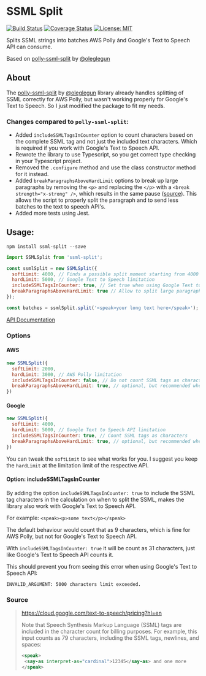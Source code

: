 # SSML Split
[![Build Status](https://img.shields.io/github/workflow/status/jvandenaardweg/ssml-split/Publish%20NPM%20Package)](https://github.com/jvandenaardweg/ssml-split/actions)
[![Coverage Status](https://coveralls.io/repos/github/jvandenaardweg/ssml-split/badge.svg?branch=master)](https://coveralls.io/github/jvandenaardweg/ssml-split?branch=master)
[![License: MIT](https://img.shields.io/badge/License-MIT-green.svg)](https://opensource.org/licenses/MIT)

Splits SSML strings into batches AWS Polly ánd Google's Text to Speech API can consume.

Based on [polly-ssml-split](https://github.com/oleglegun/polly-ssml-split) by [@oleglegun](https://github.com/oleglegun)

## About
The [polly-ssml-split](https://github.com/oleglegun/polly-ssml-split) by [@oleglegun](https://github.com/oleglegun) library already handles splitting of SSML correctly for AWS Polly, but wasn't working properly for Google's Text to Speech. So I just modified the package to fit my needs.

### Changes compared to `polly-ssml-split`:
- Added `includeSSMLTagsInCounter` option to count characters based on the complete SSML tag and not just the included text characters. Which is required if you work with Google's Text to Speech API.
- Rewrote the library to use Typescript, so you get correct type checking in your Typescript project.
- Removed the `.configure` method and use the class constructor method for it instead.
- Added `breakParagraphsAboveHardLimit` options to break up large paragraphs by removing the `<p>` and replacing the `</p>` with a `<break strength="x-strong" />`, which results in the same pause ([source](https://docs.aws.amazon.com/polly/latest/dg/supportedtags.html#p-tag)). This allows the script to properly split the paragraph and to send less batches to the text to speech API's.
- Added more tests using Jest.

## Usage:
```
npm install ssml-split --save
```

```javascript
import SSMLSplit from 'ssml-split';

const ssmlSplit = new SSMLSplit({
  softLimit: 4000, // Finds a possible split moment starting from 4000 characters
  hardLimit: 5000, // Google Text to Speech limitation
  includeSSMLTagsInCounter: true, // Set true when using Google Text to Speech API, set to false with AWS Polly
  breakParagraphsAboveHardLimit: true // Allow to split large paragraphs, set to false to keep your <p></p> intact
});

const batches = ssmlSplit.split('<speak>your long text here</speak>');
```

[API Documentation](https://github.com/jvandenaardweg/ssml-split/blob/master/API.md)

### Options
#### AWS
```javascript
new SSMLSplit({
  softLimit: 2000,
  hardLimit: 3000, // AWS Polly limitation
  includeSSMLTagsInCounter: false, // Do not count SSML tags as characters
  breakParagraphsAboveHardLimit: true, // optional, but recommended when you have large <p>'s
})
```

#### Google
```javascript
new SSMLSplit({
  softLimit: 4000,
  hardLimit: 5000, // Google Text to Speech API limitation
  includeSSMLTagsInCounter: true, // Count SSML tags as characters
  breakParagraphsAboveHardLimit: true, // optional, but recommended when you have large <p>'s
})
```

You can tweak the `softLimit` to see what works for you. I suggest you keep the `hardLimit` at the limitation limit of the respective API.


#### Option: includeSSMLTagsInCounter
By adding the option `includeSSMLTagsInCounter: true` to include the SSML tag characters in the calculation on when to split the SSML, makes the library also work with Google's Text to Speech API.

For example:
`<speak><p>some text</p></speak>`

The default behaviour would count that as 9 characters, which is fine for AWS Polly, but not for Google's Text to Speech API.

With `includeSSMLTagsInCounter: true` it will be count as 31 characters, just like Google's Text to Speech API counts it.

This should prevent you from seeing this error when using Google's Text to Speech API:

```
INVALID_ARGUMENT: 5000 characters limit exceeded.
```

### Source

> https://cloud.google.com/text-to-speech/pricing?hl=en
>
> Note that Speech Synthesis Markup Language (SSML) tags are included in the character count for billing purposes. For example, this input counts as 79 characters, including the SSML tags, newlines, and spaces:
> ```xml
> <speak>
>  <say-as interpret-as="cardinal">12345</say-as> and one more
> </speak>
> ```
